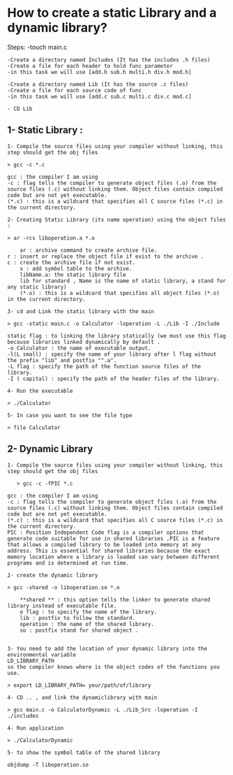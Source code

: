 # How to create a static Library and a dynamic library?

Steps: 
	-touch main.c
	
	-Create a directory named Includes (It has the includes .h files)
	-Create a file for each header to hold func parameter
	-in this task we will use [add.h sub.h multi.h div.h mod.h]
	
	-Create a directory named Lib (It has the source .c files)
	-Create a file for each source code of func
	-in this task we will use [add.c sub.c multi.c div.c mod.c]
	
	- CD Lib
	
## 1- Static Library :

	1- Compile the source files using your compiler without linking, this step should get the obj files 
	
	> gcc -c *.c 

	gcc : the compiler I am using
	-c : flag tells the compiler to generate object files (.o) from the source files (.c) without linking them. Object files contain compiled code but are not yet executable.
	(*.c) : this is a wildcard that specifies all C source files (*.c) in the current directory.

	2- Creating Static Library (its name operation) using the object files :
	
	> ar -rcs liboperation.a *.o 
	
        ar : archive command to create archive file.
	r : insert or replace the object file if exist to the archive .    
	c : create the archive file if not exist.
        s : add symbol table to the archive.
        libName.a: the static library file
        lib for standard , Name is the name of static library, a stand for any static library)
        (*.o) : this is a wildcard that specifies all object files (*.o) in the current directory.

	3- cd and Link the static library with the main
	
	> gcc -static main.c -o Calculator -loperation -L ./Lib -I ./Include
	
	static flag : to linking the library statically (we must use this flag because libraries linked dynamically by default .
	-o Calculator : the name of executable output.
	-l(L small) : specify the name of your library after l flag without the prefix "lib" and postfix "".a".
	-L flag : specify the path of the function source files of the library.
	-I ( capital) : specify the path of the header files of the library. 

	4- Run the executable 
	
	> ./Calculator 
	
	5- In case you want to see the file type 
	
	> file Calculator 
	
## 2- Dynamic Library
	1- Compile the source files using your compiler without linking, this step should get the obj files 
		
	   > gcc -c -fPIC *.c 

	gcc : the compiler I am using
	-c : flag tells the compiler to generate object files (.o) from the source files (.c) without linking them. Object files contain compiled code but are not yet executable.
	(*.c) : this is a wildcard that specifies all C source files (*.c) in the current directory.
	PIC : Position Independent Code flag is a compiler options that generate code suitable for use in shared libraries ,PIC is a feature that allows a compiled library to be loaded into memory at any address. This is essential for shared libraries because the exact memory location where a library is loaded can vary between different programs and is determined at run time. 
		
	2- create the dynamic library 
	
	> gcc -shared -o liboperation.so *.o
	
        **shared ** : this option tells the linker to generate shared library instead of executable file.
        o flag : to specify the name of the library.
        lib : postfix to follow the standard.
        operation : the name of the shared library.
        so : postfix stand for shared object .


	3- You need to add the location of your dynamic library into the environmental variable 
	LD_LIBRARY_PATH 
	so the compiler knows where is the object codes of the functions you use.

	> export LD_LIBRARY_PATH= your/path/of/library

	4- CD .. , and link the dynamiclibrary with main 
	
	> gcc main.c -o CalculatorDynamic -L ./Lib_Src -loperation -I ./includes
	
	4- Run application
	
	> ./CalculatorDynamic
	
	5- to show the symbol table of the shared library 
	
	objdump -T liboperation.so  


